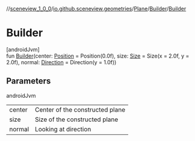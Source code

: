 //[sceneview_1_0_0](../../../../index.md)/[io.github.sceneview.geometries](../../index.md)/[Plane](../index.md)/[Builder](index.md)/[Builder](-builder.md)

# Builder

[androidJvm]\
fun [Builder](-builder.md)(center: [Position](../../../io.github.sceneview.math/index.md#945960193%2FClasslikes%2F-602047187) = Position(0.0f), size: [Size](../../../io.github.sceneview.math/index.md#1872733609%2FClasslikes%2F-602047187) = Size(x = 2.0f, y = 2.0f), normal: [Direction](../../../io.github.sceneview.math/index.md#1758682841%2FClasslikes%2F-602047187) = Direction(y = 1.0f))

## Parameters

androidJvm

| | |
|---|---|
| center | Center of the constructed plane |
| size | Size of the constructed plane |
| normal | Looking at direction |
